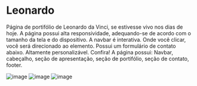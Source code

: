 # Leonardo
Página de portifólio de Leonardo da Vinci, se estivesse vivo nos dias de hoje.
A página possui alta responsividade, adequando-se de acordo com o tamanho da tela e do dispositivo.
A navbar é interativa. Onde você clicar, você será direcionado ao elemento.
Possui um formulário de contato abaixo. Altamente personalizável. Confira!
A página possui: Navbar, cabeçalho, seção de apresentação, seção de portifólio, seção de contato, footer.



![image](https://github.com/phsoaresb/LeonardoDaVinci-Portifolio/assets/134897384/0fe081a2-435f-47e1-acdf-a04c285bffe1)
![image](https://github.com/phsoaresb/LeonardoDaVinci-Portifolio/assets/134897384/59ef4368-95ed-48b0-800b-4172c73b3138)
![image](https://github.com/phsoaresb/LeonardoDaVinci-Portifolio/assets/134897384/a2c1aafc-d8c4-4f4c-be98-2066b03dfe8c)

